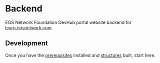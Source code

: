 # Backend
EOS Network Foundation DevHub portal website backend for [learn.eosnetwork.com](https://learn.eosnetwork.com).

## Development
Once you have the [prerequisites](../README.md#prerequisites) installed and [structures](../structures/README.md) built, start here.
